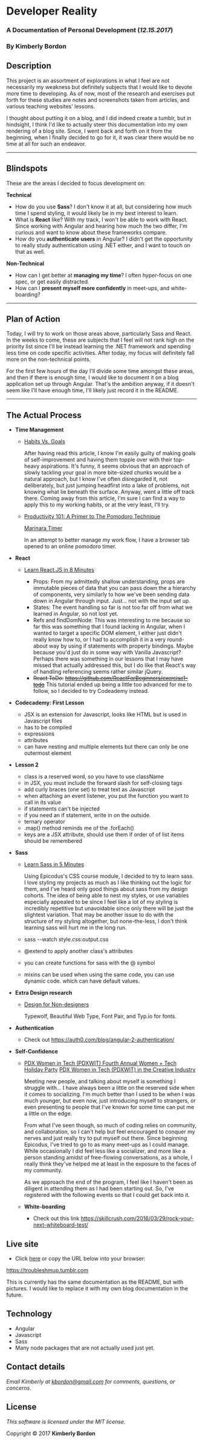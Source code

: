 # Developer Reality
### A Documentation of Personal Development (_12.15.2017_)
### By Kimberly Bordon

## Description
This project is an assortment of explorations in what I feel are not necessarily my weakness but definitely subjects that I would like to devote more time to developing. As of now, most of the research and exercises put forth for these studies are notes and screenshots taken from articles, and various teaching websites' lessons.

I thought about putting it on a blog, and I did indeed create a tumblr, but in hindsight, I think I'd like to actually steer this documentation into my own rendering of a blog site. Since, I went back and forth on it from the beginning, when I finally decided to go for it, it was clear there would be no time at all for such an endeavor.
***
## Blindspots
These are the areas I decided to focus development on:

**Technical**
* How do you use **Sass**? I don't know it at all, but considering how much time I spend styling, it would likely be in my best interest to learn.
* What is **React** like? With my track, I won't be able to work with React. Since working with Angular and hearing how much the two differ, I'm curious and want to know about these frameworks compare.
* How do you **authenticate users** in Angular? I didn't get the opportunity to really study authentication using .NET either, and I want to touch on that as well.

**Non-Technical**
* How can I get better at **managing my time**? I often hyper-focus on one spec, or get easily distracted.
* How can I **present myself more confidently** in meet-ups, and white-boarding?

***
## Plan of Action
Today, I will try to work on those areas above, particularly Sass and React. In the weeks to come, these are subjects that I feel will not rank high on the priority list since I'll be instead learning the .NET framework and spending less time on code specific activities. After today, my focus will definitely fall more on the non-technical points.

For the first few hours of the day I'll divide some time amongst these areas, and then if there is enough time, I would like to document it on a blog application set up through Angular. That's the ambition anyway, if it doesn't seem like I'll have enough time, I'll likely just record it in the README.

***
## The Actual Process
* **Time Management**

  * [Habits Vs. Goals](https://www.farnamstreetblog.com/2017/06/habits-vs-goals/)

    After having read this article, I know I'm easily guilty of making goals of self-improvement and having them topple over with their top-heavy aspirations. It's funny, it seems obvious that an approach of slowly tackling your goal in more bite-sized chunks would be a natural approach, but I know I've often disregarded it, not deliberately, but just jumping headfirst into a lake of problems, not knowing what lie beneath the surface. Anyway, went a little off track there. Coming away from this article, I'm sure I can find a way to apply this to my working habits, or at the very least, I'll try.

  * [Productivity 101: A Primer to The Pomodoro Technique](https://lifehacker.com/productivity-101-a-primer-to-the-pomodoro-technique-1598992730)

    [Marinara Timer](http://www.marinaratimer.com/)

    In an attempt to better manage my work flow, I have a browser tab opened to an online pomodoro timer.

* **React**

  * [Learn React.JS in 8 Minutes](https://medium.com/learning-new-stuff/learn-react-js-in-7-min-92a1ef023003)
    - Props: From my admittedly shallow understanding, props are immutable pieces of data that you can pass down the a hierarchy of components, very similarly to how we've been sending data down in Angular through input. Just... not with the input set up.
    -  States: The event handling so far is not too far off from what we learned in Angular, so not lost yet.
    - Refs and findDomNode: This was interesting to me because so far this was something that I found lacking in Angular, when I wanted to target a specific DOM element, I either just didn't really know how to, or I had to accomplish it in a very round-about way by using if statements with property bindings. Maybe because you'd just do in some way with Vanilla Javascript? Perhaps there was something in our lessons that I may have missed that actually addressed this, but I do like that React's way of handling referencing seems rather similar jQuery.

    * ~~React ToDo:~~
~~https://github.com/ReactForBeginners/exercise1-todo~~
This tutorial ended up being a little too advanced for me to follow, so I decided to try Codeademy instead.

* **Codecademy: First Lesson**
  * JSX is an extension for Javascript, looks like HTML but is used in Javascript files
  * has to be compiled
  * expressions
  * attributes
  * can have nesting and multiple elements but there can only be one outermost element
* **Lesson 2**
  * class is a reserved word, so you have to use className
  * in JSX, you must include the forward slash for self-closing tags
  * add curly braces (one set) to treat text as Javascript
  * when attaching an event listener, you put the function you want to call in its value
  * if statements can't be injected
  * if you need an if statement, write in on the outside.
  * ternary operator
  * .map() method reminds me of the .forEach()
  * keys are a JSX attribute, should use them if order of of list items should be remembered



* **Sass**
  * [Learn Sass in 5 Minutes](https://www.youtube.com/watch?v=ok3y4E5NEmw&feature=youtu.be&list=PLriKzYyLb28nvORWgaD0hAbBcJUcsxy16)

    Using Epicodus's CSS course module, I decided to try to learn sass. I love styling my projects as much as I like thinking out the logic for them, and I've heard only good things about sass from my design cohorts. The idea of being able to nest my styles, or use variables especially appealed to be since I feel like a lot of my styling is incredibly repetitive but unavoidable since only there will be just the slightest variation. That may be another issue to do with the structure of my styling altogether, but none-the-less, I don't think learning sass will hurt me in the long run.

  * sass --watch style.css:output.css
  * @extend to apply another class's attributes
  * you can create functions for sass with the @ symbol
  * mixins can be used when using the same code, you can use dynamic code. which can have default values.


* **Extra Design research**
  * [Design for Non-designers]( https://medium.com/hello-web-design/design-for-non-designers-part-1-6559ed93ff91)

    Typewolf, Beautiful Web Type, Font Pair, and Typ.io for fonts.


* **Authentication**
  * Check out https://auth0.com/blog/angular-2-authentication/


* **Self-Confidence**
  * [PDX Women in Tech (PDXWIT) Fourth Annual Women + Tech Holiday Party](http://calagator.org/events/1250472834)
  [PDX Women in Tech (PDXWIT) in the Creative Industry](https://www.eventbrite.com/e/pdx-women-in-tech-pdxwit-in-the-creative-industry-tickets-39661255884)

    Meeting new people, and talking about myself is something I struggle with... I have always been a little on the reserved side when it comes to socializing. I'm much better than I used to be when I was much younger, but even now, just introducing myself to strangers, or even presenting to people that I've known for some time can put me a little on the edge.

    From what I've seen though, so much of coding relies on community, and collaboration, so I can't help but feel encouraged to conquer my nerves and just really try to put myself out there. Since beginning Epicodus, I've tried to go to as many meet-ups as I could manage. While occasionally I did feel less like a socializer, and more like a person standing amidst of free-flowing conversations, as a whole, I really think they've helped me at least in the exposure to the faces of my community.

    As we approach the end of the program, I feel like I haven't been as diligent in attending them as I had been starting out. So, I've registered with the following events so that I could get back into it.

  * **White-boarding**
    * Check out this link https://skillcrush.com/2016/03/29/rock-your-next-whiteboard-test/

## Live site
* Click [here](https://troubleshmup.tumblr.com) or copy the URL below into your browser:

https://troubleshmup.tumblr.com

This is currently has the same documentation as the README, but with pictures. I would like to replace it with my own blog documentation in the future.

## Technology
* Angular
* Javascript
* Sass
* Many node packages that are not actually used just yet.

## Contact details
_Email Kimberly at [kbordon@gmail.com](mailto:kbordon@gmail.com) for comments, questions, or concerns._
## License
*This software is licensed under the MIT license.*

Copyright © 2017 **Kimberly Bordon**
